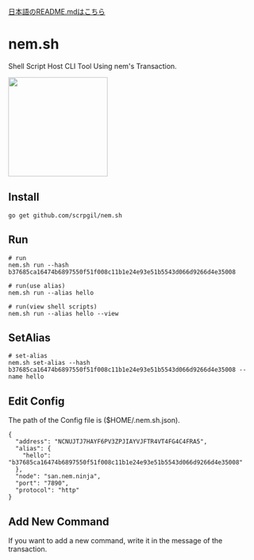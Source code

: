 
[日本語のREADME.mdはこちら](https://github.com/scrpgil/nem.sh/blob/master/README.ja.md)

# nem.sh
Shell Script Host CLI Tool Using nem's Transaction.

<img src="https://i.imgur.com/i5MzBpt.png" data-canonical-src="https://i.imgur.com/i5MzBpt.png" width="200"/>

## Install

```
go get github.com/scrpgil/nem.sh
```

## Run

```
# run
nem.sh run --hash b37685ca16474b6897550f51f008c11b1e24e93e51b5543d066d9266d4e35008

# run(use alias)
nem.sh run --alias hello

# run(view shell scripts)
nem.sh run --alias hello --view
```


## SetAlias

```
# set-alias
nem.sh set-alias --hash b37685ca16474b6897550f51f008c11b1e24e93e51b5543d066d9266d4e35008 --name hello
```

## Edit Config

The path of the Config file is ($HOME/.nem.sh.json).

```
{
  "address": "NCNUJTJ7HAYF6PV3ZPJIAYVJFTR4VT4FG4C4FRA5",
  "alias": {
    "hello": "b37685ca16474b6897550f51f008c11b1e24e93e51b5543d066d9266d4e35008"
  },
  "node": "san.nem.ninja",
  "port": "7890",
  "protocol": "http"
}
```

## Add New Command

If you want to add a new command, write it in the message of the transaction.
